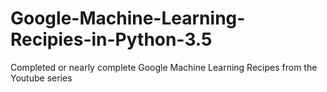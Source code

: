 # Google-Machine-Learning-Recipies-in-Python-3.5

Completed or nearly complete Google Machine Learning Recipes from the Youtube series
